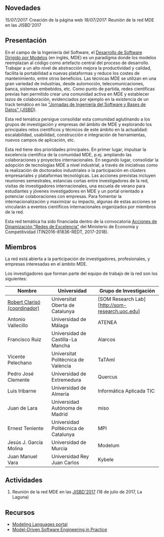 ## Novedades

*15/07/2017:* Creación de la página web
*18/07/2017:* Reunión de la red MDE en las JISBD'2017

## Presentación

En el campo de la Ingeniería del Software, el [Desarrollo de Software Dirigido por Modelos](https://en.wikipedia.org/wiki/Model-driven_engineering) (en inglés, MDE) es un paradigma donde los modelos reemplazan al código como artefacto central del proceso de desarrollo. Trabajar a un alto nivel de abstracción mejora la productividad y calidad, facilita la portabilidad a nuevas plataformas y reduce los costes de mantenimiento, entre otros beneficios. Las técnicas MDE se utilizan en una gran variedad de industrias, desde automoción, telecomunicaciones, banca, sistemas embebidos, etc. Como punto de partida, redes científicas previas han permitido crear una comunidad activa en MDE y establecer lazos de colaboración, evidenciados por ejemplo en la existencia de un track temático en las ["Jornadas de Ingeniería del Software y Bases de Datos" (JISBD)](http://www.sistedes.es/jornadas/jisbd). 

Esta red temática persigue consolidar esta comunidad aglutinando a los grupos de investigación y empresas del ámbito de MDE y explorando los principales retos científicos y técnicos de este ámbito en la actualidad: escalabilidad, usabilidad, construcción e integración de herramientas, nuevos campos de aplicación, etc.

Esta red tiene dos prioridades principales. En primer lugar, impulsar la excelencia científica de la comunidad MDE, p.ej. ampliando las colaboraciones y proyectos internacionales. En segundo lugar, consolidar la adopción de tecnologías MDE a nivel industrial, a través de iniciativas como la realización de doctorados industriales o la participación en clústers empresariales y plataformas tecnológicas. Las acciones previstas incluyen reuniones semestrales, estancias cortas entre investigadores de la red, visitas de investigadores internacionales, una escuela de verano para estudiantes y jóvenes investigadores en MDE y un portal orientado a potenciar colaboraciones con empresas. Para fomentar la internacionalización y maximizar su impacto, algunas de estas acciones se vincularán a eventos científicos internacionales organizados por miembros de la red.

Esta red temática ha sido financiada dentro de la convocatoria [Acciones de Dinamización "Redes de Excelencia"](http://www.idi.mineco.gob.es/portal/site/MICINN/menuitem.dbc68b34d11ccbd5d52ffeb801432ea0/?vgnextoid=ec1ff5355f154510VgnVCM1000001d04140aRCRD) del Ministerio de Economía y Competitividad (TIN2016-81836-REDT, 2017-2018).

## Miembros

La red está abierta a la participación de investigadores, profesionales, y empresas interesadas en el ámbito MDE. 

Los investigadores que forman parte del equipo de trabajo de la red son los siguientes:

Nombre                 | Universidad  | Grupo de Investigación
-----------------------| ------------ | ----------------------
[Robert Clarisó (coordinador)](http://w.uoc.edu/robert-clariso) | Universitat Oberta de Catalunya   | [SOM Research Lab][http://som-research.uoc.edu]
Antonio Vallecillo     | Universidad de Málaga      | ATENEA       
Francisco Ruiz         | Universidad de Castilla-La Mancha  | Alarcos
Vicente Pelechano      | Universitat Politècnica de València | TaTAmI
Pedro José Clemente    | Universidad de Extremedura | Quercus
Luis Iribarne          | Universidad de Almería | Informática Aplicada TIC
Juan de Lara           | Universidad Autónoma de Madrid | miso
Ernest Teniente        | Universidad Politécnica de Catalunya | MPI
Jesús J. García Molina | Universidad de Murcia | Modelum
Juan Manuel Vara       | Universidad Rey Juan Carlos | Kybele

## Actividades 

1. Reunión de la red MDE en las [JISBD'2017]([https://fg.ull.es/sistedes2017/]) (18 de julio de 2017, La Laguna)

## Recursos

- [Modeling Languages portal](http://modeling-languages.com/)
- [Model-Driven Software Engineering in Practice](http://mdse-book.com/)
